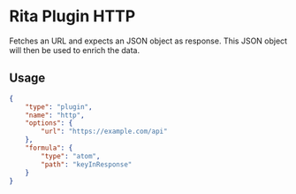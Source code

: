 # Rita Plugin HTTP

Fetches an URL and expects an JSON object as response. This JSON object will then be used to enrich the data.

## Usage

```json
{
    "type": "plugin",
    "name": "http",
    "options": {
        "url": "https://example.com/api"
    },
    "formula": {
        "type": "atom",
        "path": "keyInResponse"
    }
}
```
